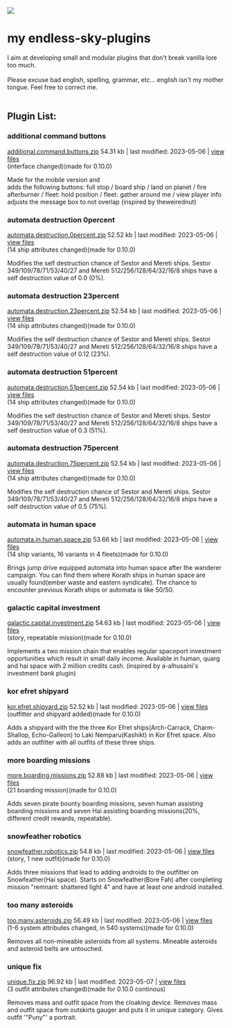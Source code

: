 ![ ](https://github.com/zuckung/endless-sky-plugins/blob/main/src/icon.png)
# **my endless-sky-plugins**
I aim at developing small and modular plugins that don't break vanilla lore too much. <br><br>
Please excuse bad english, spelling, grammar, etc... english isn't my mother tongue. Feel free to correct me. <br><br>


## Plugin List:<br>


### additional command buttons
[additional.command.buttons.zip](https://github.com/zuckung/endless-sky-plugins/releases/download/Latest/additional.command.buttons.zip) 54.31 kb | last modified: 2023-05-06
 | [view files](https://github.com/zuckung/endless-sky-plugins/tree/main/myplugins/additional%20command%20buttons/) <br>
(interface changed)(made for 0.10.0)


Made for the mobile version and  
adds the following buttons: full stop / board ship / land on planet / fire afterburner / fleet: hold position / fleet: gather around me / view player info
adjusts the message box to not overlap
(inspired by theweirednut)

 
### automata destruction 0percent
[automata.destruction.0percent.zip](https://github.com/zuckung/endless-sky-plugins/releases/download/Latest/automata.destruction.0percent.zip) 52.52 kb | last modified: 2023-05-06
 | [view files](https://github.com/zuckung/endless-sky-plugins/tree/main/myplugins/automata%20destruction%200percent/) <br>
(14 ship attributes changed)(made for 0.10.0)


Modifies the self destruction chance of Sestor and Mereti ships.
Sestor 349/109/78/71/53/40/27 and Mereti 512/256/128/64/32/16/8 ships have a self destruction value of 0.0 (0%).

 
### automata destruction 23percent
[automata.destruction.23percent.zip](https://github.com/zuckung/endless-sky-plugins/releases/download/Latest/automata.destruction.23percent.zip) 52.54 kb | last modified: 2023-05-06
 | [view files](https://github.com/zuckung/endless-sky-plugins/tree/main/myplugins/automata%20destruction%2023percent/) <br>
(14 ship attributes changed)(made for 0.10.0)


Modifies the self destruction chance of Sestor and Mereti ships.
Sestor 349/109/78/71/53/40/27 and Mereti 512/256/128/64/32/16/8 ships have a self destruction value of 0.12 (23%).

 
### automata destruction 51percent
[automata.destruction.51percent.zip](https://github.com/zuckung/endless-sky-plugins/releases/download/Latest/automata.destruction.51percent.zip) 52.54 kb | last modified: 2023-05-06
 | [view files](https://github.com/zuckung/endless-sky-plugins/tree/main/myplugins/automata%20destruction%2051percent/) <br>
(14 ship attributes changed)(made for 0.10.0)


Modifies the self destruction chance of Sestor and Mereti ships.
Sestor 349/109/78/71/53/40/27 and Mereti 512/256/128/64/32/16/8 ships have a self destruction value of 0.3 (51%).

 
### automata destruction 75percent
[automata.destruction.75percent.zip](https://github.com/zuckung/endless-sky-plugins/releases/download/Latest/automata.destruction.75percent.zip) 52.54 kb | last modified: 2023-05-06
 | [view files](https://github.com/zuckung/endless-sky-plugins/tree/main/myplugins/automata%20destruction%2075percent/) <br>
(14 ship attributes changed)(made for 0.10.0)


Modifies the self destruction chance of Sestor and Mereti ships.
Sestor 349/109/78/71/53/40/27 and Mereti 512/256/128/64/32/16/8 ships have a self destruction value of 0.5 (75%).

 
### automata in human space
[automata.in.human.space.zip](https://github.com/zuckung/endless-sky-plugins/releases/download/Latest/automata.in.human.space.zip) 53.66 kb | last modified: 2023-05-06
 | [view files](https://github.com/zuckung/endless-sky-plugins/tree/main/myplugins/automata%20in%20human%20space/) <br>
(14 ship variants, 16 variants in 4 fleets)(made for 0.10.0)


Brings jump drive equipped automata into human space after the wanderer campaign. 
You can find them where Korath ships in human space are usually found(ember waste and eastern syndicate). 
The chance to encounter previous Korath ships or automata is like 50/50.

 
### galactic capital investment
[galactic.capital.investment.zip](https://github.com/zuckung/endless-sky-plugins/releases/download/Latest/galactic.capital.investment.zip) 54.63 kb | last modified: 2023-05-06
 | [view files](https://github.com/zuckung/endless-sky-plugins/tree/main/myplugins/galactic%20capital%20investment/) <br>
(story, repeatable mission)(made for 0.10.0)


Implements a two mission chain that enables regular spaceport investment opportunities which result in small daily income. Available in human, quarg and hai space with 2 million credits cash.
(inspired by a-alhusaini's investment bank plugin)

 
### kor efret shipyard
[kor.efret.shipyard.zip](https://github.com/zuckung/endless-sky-plugins/releases/download/Latest/kor.efret.shipyard.zip) 52.52 kb | last modified: 2023-05-06
 | [view files](https://github.com/zuckung/endless-sky-plugins/tree/main/myplugins/kor%20efret%20shipyard/) <br>
(outfitter and shipyard added)(made for 0.10.0)


Adds a shipyard with the the three Kor Efret ships(Arch-Carrack, Charm-Shallop, Echo-Galleon) to Laki Nemparu(Kashikt) in Kor Efret space. Also adds an outfitter with all outfits of these three ships.

 
### more boarding missions
[more.boarding.missions.zip](https://github.com/zuckung/endless-sky-plugins/releases/download/Latest/more.boarding.missions.zip) 52.88 kb | last modified: 2023-05-06
 | [view files](https://github.com/zuckung/endless-sky-plugins/tree/main/myplugins/more%20boarding%20missions/) <br>
(21 boarding mission)(made for 0.10.0)


Adds seven pirate bounty boarding missions, seven human assisting boarding missions and seven Hai assisting boarding missions(20%, different credit rewards, repeatable).
 
### snowfeather robotics
[snowfeather.robotics.zip](https://github.com/zuckung/endless-sky-plugins/releases/download/Latest/snowfeather.robotics.zip) 54.8 kb | last modified: 2023-05-06
 | [view files](https://github.com/zuckung/endless-sky-plugins/tree/main/myplugins/snowfeather%20robotics/) <br>
(story, 1 new outfit)(made for 0.10.0)


Adds three missions that lead to adding androids to the outfitter on Snowfeather(Hai space).
Starts on Snowfeather(Bore Fah) after completing mission "remnant: shattered light 4" and have at least one android installed.

 
### too many asteroids
[too.many.asteroids.zip](https://github.com/zuckung/endless-sky-plugins/releases/download/Latest/too.many.asteroids.zip) 56.49 kb | last modified: 2023-05-06
 | [view files](https://github.com/zuckung/endless-sky-plugins/tree/main/myplugins/too%20many%20asteroids/) <br>
(1-6 system attributes changed, in 540 systems)(made for 0.10.0)


Removes all non-mineable asteroids from all systems. Mineable asteroids and asteroid belts are untouched.

 
### unique fix
[unique.fix.zip](https://github.com/zuckung/endless-sky-plugins/releases/download/Latest/unique.fix.zip) 96.92 kb | last modified: 2023-05-07
 | [view files](https://github.com/zuckung/endless-sky-plugins/tree/main/myplugins/unique%20fix/) <br>
(3 outfit attributes changed)(made for 0.10.0 continous) 


Removes mass and outfit space from the cloaking device.
Removes mass and outfit space from outskirts gauger and puts it in unique category.
Gives outfit '"Puny"' a portrait.

 

